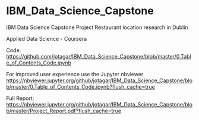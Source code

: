 # IBM_Data_Science_Capstone
IBM Data Science Capstone Project
Restaurant location research in Dublin

Applied Data Science - Coursera

Code:
https://github.com/jotagar/IBM_Data_Science_Capstone/blob/master/0.Table_of_Contents_Code.ipynb

For improved user experience use the Jupyter nbviewer 
https://nbviewer.jupyter.org/github/jotagar/IBM_Data_Science_Capstone/blob/master/0.Table_of_Contents_Code.ipynb?flush_cache=true

Full Report:
https://nbviewer.jupyter.org/github/jotagar/IBM_Data_Science_Capstone/blob/master/Project_Report.pdf?flush_cache=true
